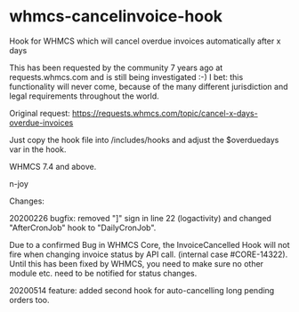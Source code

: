 # whmcs-cancelinvoice-hook
Hook for WHMCS which will cancel overdue invoices automatically after x days

This has been requested by the community 7 years ago at requests.whmcs.com and is still being investigated :-)
I bet: this functionality will never come, because of the many different jurisdiction and legal requirements throughout the world.

Original request: https://requests.whmcs.com/topic/cancel-x-days-overdue-invoices

Just copy the hook file into /includes/hooks and adjust the $overduedays var in the hook. 

WHMCS 7.4 and above.

n-joy

Changes:

20200226 bugfix: removed "]" sign in line 22 (logactivity) and changed "AfterCronJob" hook to "DailyCronJob". 

Due to a confirmed Bug in WHMCS Core, the InvoiceCancelled Hook will not fire when changing invoice status by API call.
(internal case #CORE-14322). Until this has been fixed by WHMCS, you need to make sure no other module etc. need to be notified for status changes.

20200514 feature: added second hook for auto-cancelling long pending orders too.
